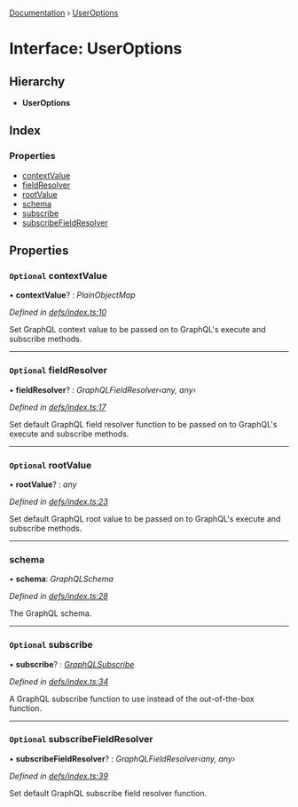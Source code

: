 [Documentation](../README.md) › [UserOptions](useroptions.md)

# Interface: UserOptions

## Hierarchy

* **UserOptions**

## Index

### Properties

* [contextValue](useroptions.md#optional-contextvalue)
* [fieldResolver](useroptions.md#optional-fieldresolver)
* [rootValue](useroptions.md#optional-rootvalue)
* [schema](useroptions.md#schema)
* [subscribe](useroptions.md#optional-subscribe)
* [subscribeFieldResolver](useroptions.md#optional-subscribefieldresolver)

## Properties

### `Optional` contextValue

• **contextValue**? : *PlainObjectMap*

*Defined in [defs/index.ts:10](https://github.com/badbatch/graphql-box/blob/f1482f8/packages/subscribe/src/defs/index.ts#L10)*

Set GraphQL context value to be passed on to
GraphQL's execute and subscribe methods.

___

### `Optional` fieldResolver

• **fieldResolver**? : *GraphQLFieldResolver‹any, any›*

*Defined in [defs/index.ts:17](https://github.com/badbatch/graphql-box/blob/f1482f8/packages/subscribe/src/defs/index.ts#L17)*

Set default GraphQL field resolver function to
be passed on to GraphQL's execute and subscribe
methods.

___

### `Optional` rootValue

• **rootValue**? : *any*

*Defined in [defs/index.ts:23](https://github.com/badbatch/graphql-box/blob/f1482f8/packages/subscribe/src/defs/index.ts#L23)*

Set default GraphQL root value to be passed on to
GraphQL's execute and subscribe methods.

___

###  schema

• **schema**: *GraphQLSchema*

*Defined in [defs/index.ts:28](https://github.com/badbatch/graphql-box/blob/f1482f8/packages/subscribe/src/defs/index.ts#L28)*

The GraphQL schema.

___

### `Optional` subscribe

• **subscribe**? : *[GraphQLSubscribe](../README.md#graphqlsubscribe)*

*Defined in [defs/index.ts:34](https://github.com/badbatch/graphql-box/blob/f1482f8/packages/subscribe/src/defs/index.ts#L34)*

A GraphQL subscribe function to use
instead of the out-of-the-box function.

___

### `Optional` subscribeFieldResolver

• **subscribeFieldResolver**? : *GraphQLFieldResolver‹any, any›*

*Defined in [defs/index.ts:39](https://github.com/badbatch/graphql-box/blob/f1482f8/packages/subscribe/src/defs/index.ts#L39)*

Set default GraphQL subscribe field resolver function.
